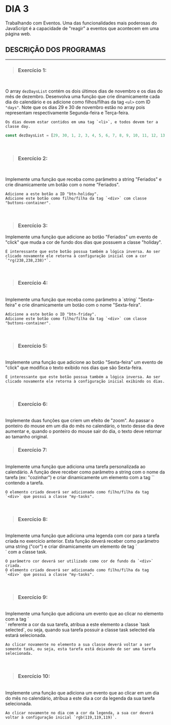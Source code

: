 # DIA 3

Trabalhando com Eventos. Uma das funcionalidades mais poderosas do JavaScript é a capacidade de "reagir" a eventos que acontecem em uma página web.

## DESCRIÇÃO DOS PROGRAMAS

<hr>

>### Exercício 1:
<br/>

O array `dezDaysList` contém os dois últimos dias de novembro e os dias do mês de dezembro. Desenvolva uma função que crie dinamicamente cada dia do calendário e os adicione como filhos/filhas da tag `<ul>` com ID `"days"`. Note que os dias 29 e 30 de novembro estão no array pois representam respectivamente Segunda-feira e Terça-feira.

    Os dias devem estar contidos em uma tag `<li>`, e todos devem ter a classe day.

```javascript
const dezDaysList = [29, 30, 1, 2, 3, 4, 5, 6, 7, 8, 9, 10, 11, 12, 13, 14, 15, 16, 17, 18, 19, 20, 21, 22, 23, 24, 25, 26, 27, 28, 29, 30, 31];
```
<br/>

>### Exercício 2:
<br/>

Implemente uma função que receba como parâmetro a string "Feriados" e crie dinamicamente um botão com o nome "Feriados".

    Adicione a este botão a ID "btn-holiday".
    Adicione este botão como filho/filha da tag `<div>` com classe "buttons-container".


<br/>

>### Exercício 3:
Implemente uma função que adicione ao botão "Feriados" um evento de "click" que muda a cor de fundo dos dias que possuem a classe "holiday".

    É interessante que este botão possua também a lógica inversa. Ao ser clicado novamente ele retorna à configuração inicial com a cor `"rg(238,238,238)"`.
<br/>

>### Exercício 4:
<br/>
Implemente uma função que receba como parâmetro a `string` "Sexta-feira" e crie dinamicamente um botão com o nome "Sexta-feira".

    Adicione a este botão o ID "btn-friday".
    Adicione este botão como filho/filha da tag `<div>` com classe "buttons-container".
<br/>

>### Exercício 5:
<br/>
Implemente uma função que adicione ao botão "Sexta-feira" um evento de "click" que modifica o texto exibido nos dias que são Sexta-feira.

    É interessante que este botão possua também a lógica inversa. Ao ser clicado novamente ele retorna à configuração inicial exibindo os dias.
<br/>

>### Exercício 6:
<br/>
Implemente duas funções que criem um efeito de "zoom". Ao passar o ponteiro do mouse em um dia do mês no calendário, o texto desse dia deve aumentar e, quando o ponteiro do mouse sair do dia, o texto deve retornar ao tamanho original.

<br/>

>### Exercício 7:
<br/>
Implemente uma função que adiciona uma tarefa personalizada ao calendário. A função deve receber como parâmetro a string com o nome da tarefa (ex: "cozinhar") e criar dinamicamente um elemento com a tag `<span>` contendo a tarefa.

    O elemento criado deverá ser adicionado como filho/filha da tag `<div>` que possui a classe "my-tasks".
<br/>

>### Exercício 8:
<br/>
Implemente uma função que adiciona uma legenda com cor para a tarefa criada no exercício anterior. Esta função deverá receber como parâmetro uma string ("cor") e criar dinamicamente um elemento de tag `<div>` com a classe task.

    O parâmetro cor deverá ser utilizado como cor de fundo da `<div>` criada.
    O elemento criado deverá ser adicionado como filho/filha da tag `<div>` que possui a classe "my-tasks".
<br/>

>### Exercício 9:
<br/>
Implemente uma função que adiciona um evento que ao clicar no elemento com a tag `<div>` referente a cor da sua tarefa, atribua a este elemento a classe `task selected`, ou seja, quando sua tarefa possuir a classe task selected ela estará selecionada.

    Ao clicar novamente no elemento a sua classe deverá voltar a ser somente task, ou seja, esta tarefa está deixando de ser uma tarefa selecionada.
<br/>

>### Exercício 10:
<br/>
Implemente uma função que adiciona um evento que ao clicar em um dia do mês no calendário, atribua a este dia a cor da legenda da sua tarefa selecionada.

    Ao clicar novamente no dia com a cor da legenda, a sua cor deverá voltar à configuração inicial `rgb(119,119,119)`.

